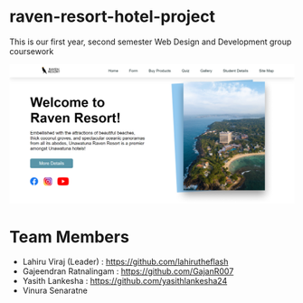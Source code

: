 # raven-resort-hotel-project
This is our first year, second semester Web Design and Development group coursework

<html>
    <img src="Raven-Resort_frontView.png">
</html>

# Team Members

- Lahiru Viraj (Leader) : https://github.com/lahirutheflash
- Gajeendran Ratnalingam : https://github.com/GajanR007
- Yasith Lankesha : https://github.com/yasithlankesha24
- Vinura Senaratne 
